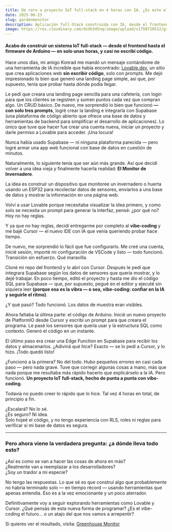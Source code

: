 ```yaml
---
title: De cero a proyecto IoT full-stack en 4 horas con IA. ¿Es este el futuro del desarrollo?
date: 2025-06-23
slug: gardenmonitor
description: Aplicación full-Stack construida con IA, desde el frontend al firmware de Arduino.
image: https://res.cloudinary.com/dzdh345nq/image/upload/v1750710512/greenhouse_q4ak1w.png
---
```


#### Acabo de construir un sistema IoT full-stack — desde el frontend hasta el firmware de Arduino — en solo unas horas, y casi no escribí código.

Hace unos días, mi amigo Konrad me mandó un mensaje contándome de una herramienta de IA increíble que había encontrado: [Lovable.dev](https://lovable.dev/), un sitio que crea aplicaciones web **sin escribir código**, solo con prompts. Me dejó impresionado lo bien que generó una landing page simple, así que, por supuesto, tenía que probar hasta dónde podía llegar.

Le pedí que creara una landing page sencilla para una cafetería, con login para que los clientes se registren y sumen puntos cada vez que compran algo. Un CRUD básico. De nuevo, me sorprendió lo bien que funcionó **— con solo tres prompts**, logré crear la landing e integrarla con Supabase (una plataforma de código abierto que ofrece una base de datos y herramientas de backend para simplificar el desarrollo de aplicaciones). Lo único que tuve que hacer fue crear una cuenta nueva, iniciar un proyecto y darle permiso a Lovable para acceder. ¡Una locura!

Nunca había usado Supabase — ni ninguna plataforma parecida — pero logré armar una app web funcional con base de datos en cuestión de minutos.

Naturalmente, lo siguiente tenía que ser aún más grande. Así que decidí volver a una idea vieja y finalmente hacerla realidad: **El Monitor de Invernadero**.

La idea es construir un dispositivo que monitoree un invernadero o huerta usando un ESP32 para recolectar datos de sensores, enviarlos a una base de datos y mostrar la información en una página web.

Volví a usar Lovable porque necesitaba visualizar la idea primero, y como solo se necesita un prompt para generar la interfaz, pensé: ¿por qué no? Hoy no hay reglas.

Y ya que no hay reglas, decidí entregarme por completo al **vibe-coding** y me bajé Cursor — el nuevo IDE con IA que venía queriendo probar hace tiempo.

De nuevo, me sorprendió lo fácil que fue configurarlo. Me creé una cuenta, inicié sesión, importé mi configuración de VSCode y listo — todo funcionó. Transición sin esfuerzo. Qué maravilla.

Cloné mi repo del frontend y lo abrí con Cursor. Después le pedí que integrara Supabase según los datos de sensores que quería mostrar, y lo dejé trabajar. En poco tiempo, editó el proyecto y hasta me dio el código SQL para Supabase — que, por supuesto, pegué en el editor y ejecuté sin siquiera leer **(porque esa es la vibra — o sea, vibe-coding: confiar en la IA y seguirle el ritmo)**.


¿Y qué pasó? Todo funcionó. Los datos de muestra eran visibles. 

Ahora faltaba la última parte: el código de Arduino. Inicié un nuevo proyecto de PlatformIO desde Cursor y escribí un prompt para que creara el programa. Le pasé los sensores que quería usar y la estructura SQL como contexto. Generó el código en un instante.

El último paso era crear una Edge Function en Supabase para recibir los datos y almacenarlos. ¿Adiviná qué hice? Exacto — se lo pedí a Cursor, y lo hizo. ¡Todo quedó listo!

¿Funcionó a la primera? No del todo. Hubo pequeños errores en casi cada paso — pero nada grave. Tuve que corregir algunas cosas a mano, más que nada porque me resultaba más rápido hacerlo que explicárselo a la IA. Pero funcionó. **Un proyecto IoT full-stack, hecho de punta a punta con vibe-coding**.

Todavía no puedo creer lo rápido que lo hice. Tal vez 4 horas en total, de principio a fin.

¿Escalará? No lo sé.  
¿Es seguro? Ni idea.  
Solo hojeé el código, y no tengo experiencia con RLS, roles ni reglas para verificar si mi base de datos es segura.

---

### Pero ahora viene la verdadera pregunta: ¿a dónde lleva todo esto?

¿Así es como se van a hacer las cosas de ahora en más?  
¿Realmente van a reemplazar a los desarrolladores?  
¿Soy un traidor a mi especie?

No tengo las respuestas. Lo que sé es que construí algo que probablemente no habría terminado solo — en tiempo récord — usando herramientas que apenas entendía. Eso es a la vez emocionante y un poco aterrador.

Definitivamente voy a seguir explorando herramientas como Lovable y Cursor. ¿Qué pensás de esta nueva forma de programar? ¿Es el vibe-coding el futuro… o un atajo del que nos vamos a arrepentir?

Si quieres ver el resultado, visita: [Greenhouse Monitor](https://garden.theandihaller.com/)